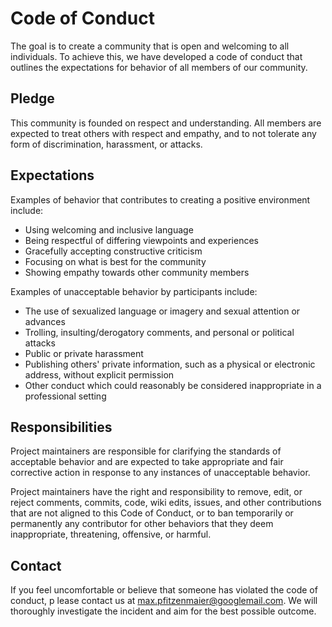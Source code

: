 # Code of Conduct

The goal is to create a community that is open and welcoming to all individuals.
To achieve this, we have developed a code of conduct that outlines the expectations for behavior of all members of our community.

## Pledge

This community is founded on respect and understanding.
All members are expected to treat others with respect and empathy, and to not tolerate any form of discrimination,
harassment, or attacks.

## Expectations

Examples of behavior that contributes to creating a positive environment include:

- Using welcoming and inclusive language
- Being respectful of differing viewpoints and experiences
- Gracefully accepting constructive criticism
- Focusing on what is best for the community
- Showing empathy towards other community members

Examples of unacceptable behavior by participants include:

- The use of sexualized language or imagery and sexual attention or advances
- Trolling, insulting/derogatory comments, and personal or political attacks
- Public or private harassment
- Publishing others' private information, such as a physical or electronic address, without explicit permission
- Other conduct which could reasonably be considered inappropriate in a professional setting

## Responsibilities

Project maintainers are responsible for clarifying the standards of acceptable behavior and are expected to take appropriate
and fair corrective action in response to any instances of unacceptable behavior.

Project maintainers have the right and responsibility to remove, edit, or reject comments, commits, code, wiki edits,
issues, and other contributions that are not aligned to this Code of Conduct, or to ban temporarily
or permanently any contributor for other behaviors that they deem inappropriate, threatening, offensive, or harmful.

## Contact

If you feel uncomfortable or believe that someone has violated the code of conduct, p
lease contact us at [max.pfitzenmaier@googlemail.com](mailto:max.pfitzenmaier@googlemail.com).
We will thoroughly investigate the incident and aim for the best possible outcome.
